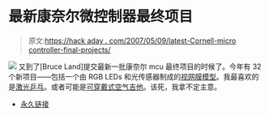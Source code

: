 # 最新康奈尔微控制器最终项目

> 原文:[https://hack aday . com/2007/05/09/latest-Cornell-micro controller-final-projects/](https://hackaday.com/2007/05/09/latest-cornell-microcontroller-final-projects/)

![](../Images/4de096a7fce29d6233056af0b2ce5bd1.png)
又到了[Bruce Land]提交最新一批康奈尔 mcu 最终项目的时候了。今年有 32 个新项目——包括一个由 RGB LEDs 和光传感器制成的[视网膜模型](http://instruct1.cit.cornell.edu/courses/ee476/FinalProjects/s2007/sjj26_sb363/sjj26_sb363/Final%20Report.htm)。我最喜欢的是[激光乒乓](http://instruct1.cit.cornell.edu/courses/ee476/FinalProjects/s2007/aw259_bkr24/index.html)。或者可能是[可穿戴式空气吉他](http://instruct1.cit.cornell.edu/courses/ee476/FinalProjects/s2007/apb36_yn47/ECE_476_Website.html)。该死，我拿不定主意。

*   [永久链接](http://instruct1.cit.cornell.edu/courses/ee476/FinalProjects/)